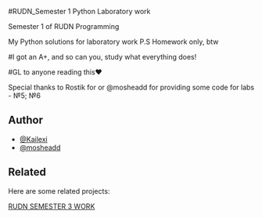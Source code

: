 #RUDN_Semester 1 Python Laboratory work

Semester 1 of RUDN Programming

My Python solutions for laboratory work
P.S Homework only, btw 

#I got an A+, and so can you, study what everything does!

#GL to anyone reading this❤️


Special thanks to Rostik for or @mosheadd for providing some code for labs - №5; №6

## Author

- [@Kailexi](https://www.github.com/kailexi)
- [@mosheadd](https://github.com/mosheadd)

## Related

Here are some related projects:

[RUDN SEMESTER 3 WORK](https://github.com/Kailexi/C_DZ_Sem3)
